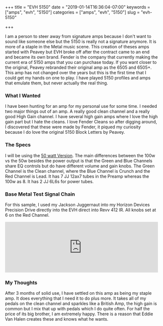 +++
title = "EVH 5150"
date = "2019-01-14T16:36:04-07:00"
keywords = ["amps", "evh", "5150"]
categories = ["amps", "evh", "5150"]
slug = "evh-5150"

+++

I am a person to steer away from signature amps because I don't want to sound like someone else but the 5150 is really
not a signature anymore. It is more of a staple in the Metal music scene. This creation of theses amps started with Peavey but
EVH broke off after the contract came to an end and became its own brand. Fender is the company that currently
making the current era of 5150 amps that you can purchase today. If you want closer to the original, Peavey rebranded
their original amp as the 6505 and 6505+. This amp has not changed over the years but this is the first time that
I could get my hands on one to play. I have played 5150 profiles and amps that emulate them, but never actually
the real thing.

### What I Wanted

I have been hunting for an amp for my personal use for some time. I needed two major things out of an amp. A really
good clean channel and a really good High Gain channel. I have several high gain amps where I love the high gain part
but I hate the cleans. I love Fender Cleans so after digging around, I discovered that these were made by Fender, it
piqued my curiosity because I do love the original 5150 Block Letters by Peavey.

### The Specs

I will be using the [50 watt Version](https://arg.wtf/2FqLb6Q). The main differences between the 100w vs the 50w
besides the power output is that the Green and Blue Channels share EQ controls but do have different volume and gain
knobs. The Green Channel is the Clean channel, where the Blue Channel is Crunch and the Red Channel is Lead. It has
7 JJ 12ax7 tubes in the Preamp whereas the 100w as 8. It has 2 JJ 6L6s for power tubes.

### Base Metal Test Signal Chain

For this sample, I used my Jackson Juggernaut into my Horizon Devices Precision Drive directly into the EVH direct
into Revv 412 IR. All knobs set at 6 on the Red Channel.

<iframe width="100%" height="166" scrolling="no" frameborder="no" allow="autoplay" src="https://w.soundcloud.com/player/?url=https%3A//api.soundcloud.com/tracks/526991697&color=%2300b2ff&auto_play=false&hide_related=false&show_comments=true&show_user=true&show_reposts=false&show_teaser=true"></iframe>

### My Thoughts

After 3 months of solid use, I have settled on this amp as being my staple amp. It does everything that I need it
to do plus more. It takes all of my pedals on the clean channel and sparkles like a British Amp, the high gain is
common but I mix that up with pedals which I do quite often. For half the price of its big brother, I am extremely
happy. There is a reason that Eddie Van Halen creates these and knows what he wants.
